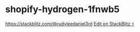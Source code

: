 # shopify-hydrogen-1fnwb5
https://stackblitz.com/@rudyleedaniel3rd
[Edit on StackBlitz ⚡️](https://stackblitz.com/edit/shopify-hydrogen-1fnwb5)
